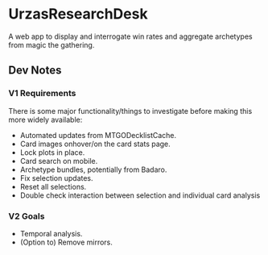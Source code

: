# UrzasResearchDesk
A web app to display and interrogate win rates and aggregate archetypes from magic the gathering.

## Dev Notes

### V1 Requirements
There is some major functionality/things to investigate before making this more widely available:
- Automated updates from MTGODecklistCache.
- Card images onhover/on the card stats page.
- Lock plots in place.
- Card search on mobile.
- Archetype bundles, potentially from Badaro.
- Fix selection updates.
- Reset all selections.
- Double check interaction between selection and individual card analysis

### V2 Goals
- Temporal analysis.
- (Option to) Remove mirrors.

